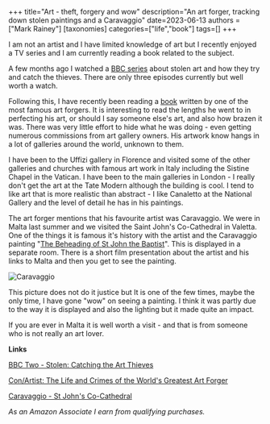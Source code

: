 +++
title="Art - theft, forgery and wow"
description="An art forger, tracking down stolen paintings and a Caravaggio"
date=2023-06-13
authors = ["Mark Rainey"]
[taxonomies]
categories=["life","book"]
tags=[]
+++

I am not an artist and I have limited knowledge of art but I recently enjoyed a TV series and I am currently reading a book related to the subject.

<!-- more -->

A few months ago I watched a [BBC series](https://www.bbc.co.uk/programmes/m001c2mj) about stolen art and how they try and catch the thieves. There are only three episodes currently but well worth a watch. 

Following this, I have recently been reading a [book](https://amzn.to/3N5ZJJo) written by one of the most famous art forgers. It is interesting to read the lengths he went to in perfecting his art, or should I say someone else's art, and also how brazen it was. There was  very little effort to hide what he was doing - even getting numerous commissions from art gallery owners. His artwork know hangs in a lot of galleries around the world, unknown to them.

I have been to the Uffizi gallery in Florence and visited some of the other galleries and churches with famous art work in Italy including the Sistine Chapel in the Vatican. I have been to the main galleries in London - I really don't get the art at the Tate Modern although the building is cool. I tend to like art that is more realistic than abstract - I like Canaletto at the National Gallery and the level of detail he has in his paintings.

The art forger mentions that his favourite artist was Caravaggio. We were in Malta last summer and we visited the Saint John's Co-Cathedral in Valetta. One of the things it is famous it's history with the artist and the Caravaggio painting "[The Beheading of St John the Baptist](https://www.stjohnscocathedral.com/the-co-cathedral/caravaggio/)". This is displayed in a separate room. There is a short film presentation about the artist and his links to Malta and then you get to see the painting.

<img src="/posts/Caravaggio.png" title="Caravaggio" class="mid-image"></img><p></p>

This picture does not do it justice but It is one of the few times, maybe the only time, I have gone "wow" on seeing a painting. I think it was partly due to the way it is displayed and also the lighting but it made quite an impact.

If you are ever in Malta it is well worth a visit - and that is from someone who is not really an art lover.

__Links__

[BBC Two - Stolen: Catching the Art Thieves](https://www.bbc.co.uk/programmes/m001c2mj)

[Con/Artist: The Life and Crimes of the World's Greatest Art Forger](https://amzn.to/3N5ZJJo)

[Caravaggio - St John's Co-Cathedral](https://www.stjohnscocathedral.com/the-co-cathedral/caravaggio)

*As an Amazon Associate I earn from qualifying purchases.*

